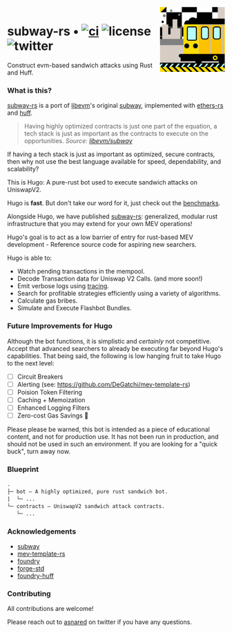 <img align="right" width="150" height="150" top="100" src="./assets/subway.png">

# subway-rs • [![ci](https://github.com/abigger87/subway-rs/actions/workflows/ci.yaml/badge.svg)](https://github.com/abigger87/subway-rs/actions/workflows/ci.yaml) ![license](https://img.shields.io/badge/License-MIT-green.svg?label=license) ![twitter](https://img.shields.io/twitter/follow/asnared?style=social)

Construct evm-based sandwich attacks using Rust and Huff.


### What is this?

[subway-rs](https://github.com/abigger87/subway-rs) is a port of [libevm](https://twitter.com/libevm)'s original [subway](https://github.com/libevm/subway), implemented with [ethers-rs](https://github.com/gakonst/ethers-rs) and [huff](https://github.com/huff-language).

> Having highly optimized contracts is just one part of the equation, a tech stack is just as important as the contracts to execute on the opportunities.
_Source: [libevm/subway](https://github.com/libevm/subway#subway)_

If having a tech stack is just as important as optimized, secure contracts, then why not use the best language available for speed, dependability, and scalability?

This is Hugo: A pure-rust bot used to execute sandwich attacks on UniswapV2.

Hugo is **fast**. But don't take our word for it, just check out the [benchmarks](./hugo/benches).

Alongside Hugo, we have published [subway-rs](https://crate.io/crates/subway-rs): generalized, modular rust infrastructure that you may extend for your own MEV operations!

Hugo's goal is to act as a low barrier of entry for rust-based MEV development - Reference source code for aspiring new searchers.

Hugo is able to:

- Watch pending transactions in the mempool.
- Decode Transaction data for Uniswap V2 Calls. (and more soon!)
- Emit verbose logs using [tracing](https://crates.io/crates/tracing).
- Search for profitable strategies efficiently using a variety of algorithms.
- Calculate gas bribes.
- Simulate and Execute Flashbot Bundles.


### Future Improvements for Hugo

Although the bot functions, it is simplistic and _certainly_ not competitive. Accept that advanced searchers to already be executing far beyond Hugo's capabilities. That being said, the following is low hanging fruit to take Hugo to the next level:

- [ ] Circuit Breakers
- [ ] Alerting (see: https://github.com/DeGatchi/mev-template-rs)
- [ ] Poision Token Filtering
- [ ] Caching + Memoization
- [ ] Enhanced Logging Filters
- [ ] Zero-cost Gas Savings :eyes:

Please please be warned, this bot is intended as a piece of educational content, and not for production use. It has not been run in production, and should not be used in such an environment. If you are looking for a "quick buck", turn away now.


### Blueprint

```ml
.
├─ bot — A highly optimized, pure rust sandwich bot.
|  └─ ...
└─ contracts — UniswapV2 sandwich attack contracts.
   └─ ...
```


### Acknowledgements

- [subway](https://github.com/libevm/subway)
- [mev-template-rs](https://github.com/DeGatchi/mev-template-rs)
- [foundry](https://github.com/foundry-rs/foundry)
- [forge-std](https://github.com/brockelmore/forge-std)
- [foundry-huff](https://github.com/foundry-rs/foundry-huff)


### Contributing

All contributions are welcome!

Please reach out to [asnared](https://twitter.com/asnared) on twitter if you have any questions.